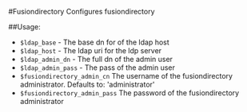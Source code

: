 #Fusiondirectory
Configures fusiondirectory

##Usage:
* `$ldap_base` - The base dn for of the ldap host
* `$ldap_host` - The ldap uri for the ldp server
* `$ldap_admin_dn` - The full dn of the admin user
* `$ldap_admin_pass` - The pass of the admin user
* `$fusiondirectory_admin_cn` The username of the fusiondirectory administrator. Defaults to: 'administrator'
* `$fusiondirectory_admin_pass` The password of the fusiondirectory administrator
